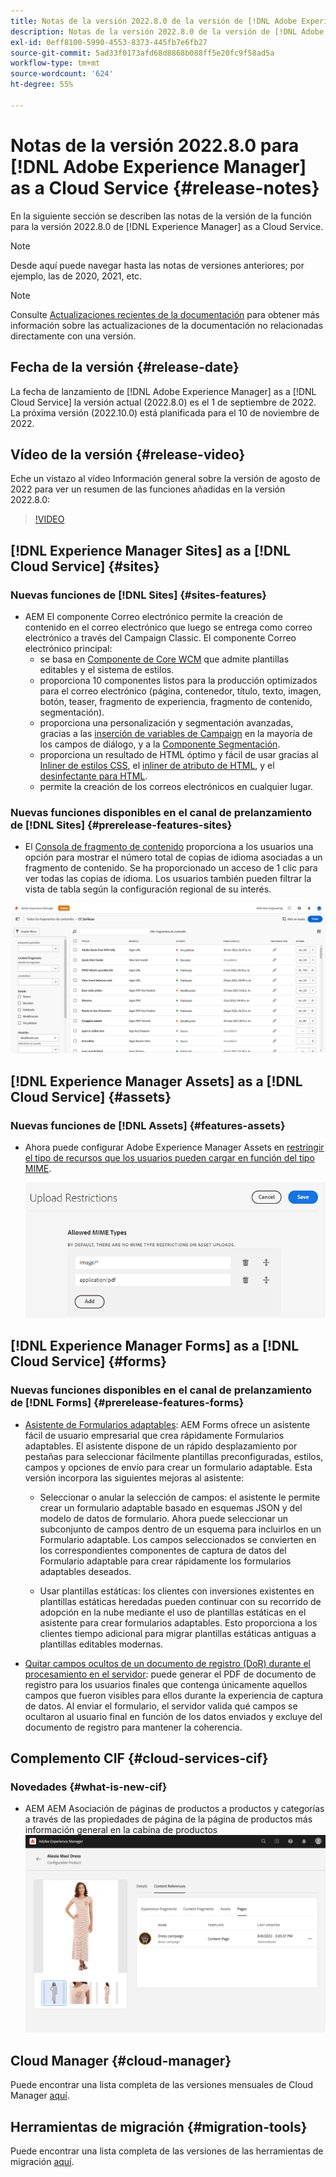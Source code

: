 ```yaml
---
title: Notas de la versión 2022.8.0 de la versión de [!DNL Adobe Experience Manager] as a Cloud Service.
description: Notas de la versión 2022.8.0 de la versión de [!DNL Adobe Experience Manager] as a Cloud Service.
exl-id: 0eff8100-5990-4553-8373-445fb7e6fb27
source-git-commit: 5ad33f0173afd68d8868b088ff5e20fc9f58ad5a
workflow-type: tm+mt
source-wordcount: '624'
ht-degree: 55%

---
```


# Notas de la versión 2022.8.0 para [!DNL Adobe Experience Manager] as a Cloud Service {#release-notes}

En la siguiente sección se describen las notas de la versión de la función para la versión 2022.8.0 de [!DNL Experience Manager] as a Cloud Service.

>[!NOTE]
>
>Desde aquí puede navegar hasta las notas de versiones anteriores; por ejemplo, las de 2020, 2021, etc.

>[!NOTE]
>
>Consulte [Actualizaciones recientes de la documentación](https://experienceleague.adobe.com/docs/experience-manager-release-information/aem-release-updates/doc-updates/documentation-updates.html?lang=es) para obtener más información sobre las actualizaciones de la documentación no relacionadas directamente con una versión.

## Fecha de la versión {#release-date}

La fecha de lanzamiento de [!DNL Adobe Experience Manager] as a [!DNL Cloud Service] la versión actual (2022.8.0) es el 1 de septiembre de 2022.
La próxima versión (2022.10.0) está planificada para el 10 de noviembre de 2022.

## Vídeo de la versión {#release-video}

Eche un vistazo al vídeo Información general sobre la versión de agosto de 2022 para ver un resumen de las funciones añadidas en la versión 2022.8.0:

>[!VIDEO](https://video.tv.adobe.com/v/346608/?quality=12)

## [!DNL Experience Manager Sites] as a [!DNL Cloud Service] {#sites}

### Nuevas funciones de [!DNL Sites] {#sites-features}

* AEM El componente Correo electrónico permite la creación de contenido en el correo electrónico que luego se entrega como correo electrónico a través del Campaign Classic. El componente Correo electrónico principal:
   * se basa en [Componente de Core WCM](https://github.com/adobe/aem-core-wcm-components) que admite plantillas editables y el sistema de estilos.
   * proporciona 10 componentes listos para la producción optimizados para el correo electrónico (página, contenedor, título, texto, imagen, botón, teaser, fragmento de experiencia, fragmento de contenido, segmentación).
   * proporciona una personalización y segmentación avanzadas, gracias a las [inserción de variables de Campaign](https://github.com/adobe/aem-core-email-components/wiki/RTE-Personalization) en la mayoría de los campos de diálogo, y a la [Componente Segmentación](https://github.com/adobe/aem-core-email-components/wiki/Segmentation-component-(Technical-Documentation)).
   * proporciona un resultado de HTML óptimo y fácil de usar gracias al [Inliner de estilos CSS](https://github.com/adobe/aem-core-email-components/wiki/HTML-Inliner:-Technical-documentation), el [inliner de atributo de HTML](https://github.com/adobe/aem-core-email-components/wiki/HTML-Inliner:-Technical-documentation), y el [desinfectante para HTML](https://github.com/adobe/aem-core-email-components/wiki/HTML-sanitizing:-Technical-documentation).
   * permite la creación de los correos electrónicos en cualquier lugar.

### Nuevas funciones disponibles en el canal de prelanzamiento de [!DNL Sites] {#prerelease-features-sites}

* El [Consola de fragmento de contenido](/help/sites-cloud/administering/content-fragments/content-fragments-console.md) proporciona a los usuarios una opción para mostrar el número total de copias de idioma asociadas a un fragmento de contenido. Se ha proporcionado un acceso de 1 clic para ver todas las copias de idioma. Los usuarios también pueden filtrar la vista de tabla según la configuración regional de su interés.

![Idiomas de fragmentos de contenido](/help/release-notes/assets/cfconsole-languages.png)

## [!DNL Experience Manager Assets] as a [!DNL Cloud Service] {#assets}

### Nuevas funciones de [!DNL Assets] {#features-assets}

* Ahora puede configurar Adobe Experience Manager Assets en [restringir el tipo de recursos que los usuarios pueden cargar en función del tipo MIME](/help/assets/configure-asset-upload-restrictions.md).

  ![Restricciones de carga de recursos](/help/assets/assets/asset-upload-restrictions.png)

## [!DNL Experience Manager Forms] as a [!DNL Cloud Service] {#forms}

### Nuevas funciones disponibles en el canal de prelanzamiento de [!DNL Forms] {#prerelease-features-forms}

* [Asistente de Formularios adaptables](/help/forms/creating-adaptive-form.md): AEM Forms ofrece un asistente fácil de usuario empresarial que crea rápidamente Formularios adaptables. El asistente dispone de un rápido desplazamiento por pestañas para seleccionar fácilmente plantillas preconfiguradas, estilos, campos y opciones de envío para crear un formulario adaptable. Esta versión incorpora las siguientes mejoras al asistente:

   * Seleccionar o anular la selección de campos: el asistente le permite crear un formulario adaptable basado en esquemas JSON y del modelo de datos de formulario. Ahora puede seleccionar un subconjunto de campos dentro de un esquema para incluirlos en un Formulario adaptable. Los campos seleccionados se convierten en los correspondientes componentes de captura de datos del Formulario adaptable para crear rápidamente los formularios adaptables deseados.

   * Usar plantillas estáticas: los clientes con inversiones existentes en plantillas estáticas heredadas pueden continuar con su recorrido de adopción en la nube mediante el uso de plantillas estáticas en el asistente para crear formularios adaptables. Esto proporciona a los clientes tiempo adicional para migrar plantillas estáticas antiguas a plantillas editables modernas.

* [Quitar campos ocultos de un documento de registro (DoR) durante el procesamiento en el servidor](/help/forms/generate-document-of-record-for-non-xfa-based-adaptive-forms.md): puede generar el PDF de documento de registro para los usuarios finales que contenga únicamente aquellos campos que fueron visibles para ellos durante la experiencia de captura de datos. Al enviar el formulario, el servidor valida qué campos se ocultaron al usuario final en función de los datos enviados y excluye del documento de registro para mantener la coherencia.

## Complemento CIF {#cloud-services-cif}

### Novedades {#what-is-new-cif}

* AEM AEM Asociación de páginas de productos a productos y categorías a través de las propiedades de página de la página de productos más información general en la cabina de productos
  ![asociación de página de cabina de productos](/help/assets/CIF/product_cockpit_page_association.png)

## Cloud Manager {#cloud-manager}

Puede encontrar una lista completa de las versiones mensuales de Cloud Manager [aquí](/help/implementing/cloud-manager/release-notes/current.md).

## Herramientas de migración {#migration-tools}

Puede encontrar una lista completa de las versiones de las herramientas de migración [aquí](/help/journey-migration/release-notes/release-notes-migration-tools-current.md).
